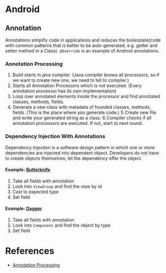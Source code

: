 # Android

## Annotation
Annotations simplify code in applications and reduces the boilerplate(code with common patterns that is better to be auto-generated, e.g. getter and setter method in a Class). `@Override` is an example of Android annotations. 

### Annotation Processing
1. Build starts in java compiler. (Java compiler knows all processors, so if we want to create new one, we need to tell to compiler.)
2. Starts all Annotation Processors which is not executed. (Every annotation processor has its own implementation)
3. Loop over annotated elements inside the processor and find annotated classes, methods, fields.
4. Generate a new class with metadata of founded classes, methods, fields. (This is the place where you generate code.)
5. Create new file and write your generated string as a class.
6. Compiler checks if all annotation processors are executed. If not, start to next round.

### Dependency Injection With Annotations
Dependency Injection is a software design pattern in which one or more dependencies are injected into dependent object. Developers do not have to create objects themselves; let the dependency offer the object.

#### Example: [Butterknife](https://github.com/JakeWharton/butterknife)
1. Take all fields with annotation
2. Look into `ViewGroup` and find the view by id
3. Cast to expected type
4. Set field

#### Example: [Dagger](https://github.com/google/dagger)
1. Take all fields with annotation
2. Look into `Component` and find the object by type
3. Set field

# References
* [Annotation Processing](https://medium.com/@iammert/annotation-processing-dont-repeat-yourself-generate-your-code-8425e60c6657)
